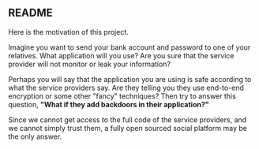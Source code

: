 ## README

Here is the motivation of this project.

Imagine you want to send your bank account and password to one of your relatives. What application will you use? Are you sure that the service provider will not monitor or leak your information?

Perhaps you will say that the application you are using is safe according to what the service providers say. Are they telling you they use end-to-end encryption or some other "fancy" techniques? Then try to answer this question, **"What if they add backdoors in their application?"**

Since we cannot get access to the full code of the service providers, and we cannot simply trust them, a fully open sourced social platform may be the only answer.


